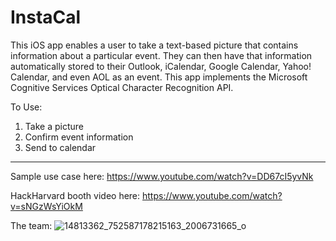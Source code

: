 # InstaCal

This iOS app enables a user to take a text-based picture that contains information about a particular event. They can then have that 
information automatically stored to their Outlook, iCalendar, Google Calendar, Yahoo! Calendar, and even AOL as an event. This app implements the Microsoft Cognitive Services Optical Character Recognition API.

To Use: 

1. Take a picture
2. Confirm event information 
3. Send to calendar
___

Sample use case here: https://www.youtube.com/watch?v=DD67cI5yvNk

HackHarvard booth video here: https://www.youtube.com/watch?v=sNGzWsYiOkM

The team: 
![14813362_752587178215163_2006731665_o](https://user-images.githubusercontent.com/20506220/152448510-b1a46a45-368f-469a-aa1c-25730d71a64b.jpg)
